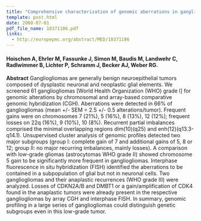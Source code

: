 ```yaml
---
title: "Comprehensive characterization of genomic aberrations in gangliogliomas by CGH, array-based CGH and interphase FISH"
template: post.html 
date: 2008-07-01
pdf_file_name: 18371186.pdf
links:
  - http://europepmc.org/abstract/MED/18371186
---
```


#### Hoischen A, Ehrler M, Fassunke J, Simon M, Baudis M, Landwehr C, Radlwimmer B, Lichter P, Schramm J, Becker AJ, Weber RG.

**Abstract** Gangliogliomas are generally benign neuroepithelial tumors composed of dysplastic neuronal and neoplastic glial elements. We screened 61 gangliogliomas [World Health Organization (WHO) grade I] for genomic alterations by chromosomal and array-based comparative genomic hybridization (CGH). Aberrations were detected in 66% of gangliogliomas (mean +/- SEM = 2.5 +/- 0.5 alterations/tumor). Frequent gains were on chromosomes 7 (21%), 5 (16%), 8 (13%), 12 (12%); frequent losses on 22q (16%), 9 (10%), 10 (8%). Recurrent partial imbalances comprised the minimal overlapping regions dim(10)(q25) and enh(12)(q13.3-q14.1).<!--more--> Unsupervised cluster analysis of genomic profiles detected two major subgroups (group I: complete gain of 7 and additional gains of 5, 8 or 12; group II: no major recurring imbalances, mainly losses). A comparison with low-grade gliomas (astrocytomas WHO grade II) showed chromosome 5 gain to be significantly more frequent in gangliogliomas. Interphase fluorescence in situ hybridization (FISH) identified the aberrations to be contained in a subpopulation of glial but not in neuronal cells. Two gangliogliomas and their anaplastic recurrences (WHO grade III) were analyzed. Losses of CDKN2A/B and DMBT1 or a gain/amplification of CDK4 found in the anaplastic tumors were already present in the respective gangliogliomas by array CGH and interphase FISH. In summary, genomic profiling in a large series of gangliogliomas could distinguish genetic subgroups even in this low-grade tumor.

